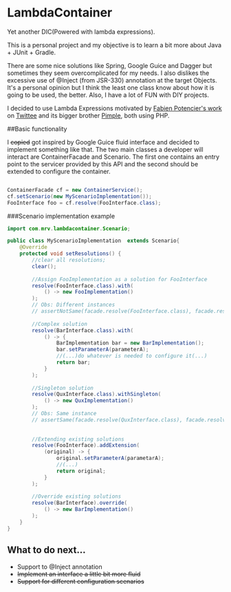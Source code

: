# LambdaContainer
Yet another DIC(Powered with lambda expressions).

This is a personal project and my objective is to learn a bit more about Java + JUnit + Gradle. 

There are some nice solutions like Spring, Google Guice and Dagger but sometimes they seem overcomplicated for my needs. I also dislikes the excessive use of @Inject (from JSR-330) annotation at the target Objects. It's a personal opinion but I think the least one class know about how it is going to be used, the better. Also, I have a lot of FUN with DIY projects.

I decided to use Lambda Expressions motivated by [Fabien Potencier's work](http://fabien.potencier.org/) on [Twittee](http://twittee.org/) and its bigger brother [Pimple](http://pimple.sensiolabs.org/), both using PHP.

##Basic functionality

I ~~copied~~ got inspired by Google Guice fluid interface and decided to implement something like that. The two main classes a developer will interact are ContainerFacade and Scenario. The first one contains an entry point to the servicer provided by this API and the second should be extended to configure the container.

```java

ContainerFacade cf = new ContainerService();
cf.setScenario(new MyScenarioImplementation());
FooInterface foo = cf.resolve(FooInterface.class);
```

###Scenario implementation example

```java
import com.mrv.lambdacontainer.Scenario;

public class MyScenarioImplementation  extends Scenario{
    @Override
    protected void setResolutions() {
        //clear all resolutions;
        clear();
        
        //Assign FooImplementation as a solution for FooInterface
        resolve(FooInterface.class).with(
            () -> new FooImplementation() 
        );
        // Obs: Different instances
        // assertNotSame(facade.resolve(FooInterface.class), facade.resolve(FooInterface.class));
        
        //Complex solution
        resolve(BarInterface.class).with(
            () -> {
                BarImplementation bar = new BarImplementation();
                bar.setParameterA(parameterA);
                //(...)do whatever is needed to configure it(...)
                return bar;
            }
        );
        
        //Singleton solution
        resolve(QuxInterface.class).withSingleton(
            () -> new QuxImplementation()
        );
        // Obs: Same instance
        // assertSame(facade.resolve(QuxInterface.class), facade.resolve(QuxInterface.class));
        
        
        //Extending existing solutions
        resolve(FooInterface).addExtension(
            (original) -> {
                original.setParameterA(parametarA);
                //(...)
                return original;
            }
        );
        
        //Override existing solutions
        resolve(BarInterface).override(
            () -> new BarImplementation()
        );
    }
}

```

## What to do next...

* Support to @Inject annotation
* ~~Implement an interface a little bit more fluid~~
* ~~Support for different configuration scenarios~~
